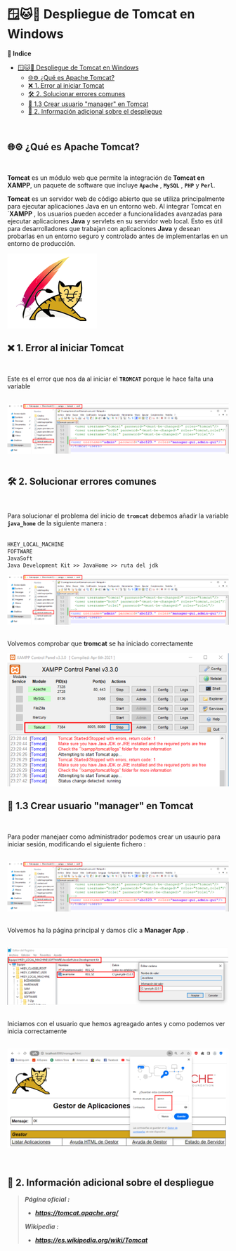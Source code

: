# 🪟🐱🚀 Despliegue de Tomcat en Windows 

**📑 Indice**
- [🪟🐱🚀 Despliegue de Tomcat en Windows](#-despliegue-de-tomcat-en-windows)
  - [🌐⚙️ ¿Qué es Apache Tomcat?](#️-qué-es-apache-tomcat)
  - [❌ 1. Error al iniciar Tomcat](#-1-error-al-iniciar-tomcat)
  - [🛠️ 2. Solucionar errores comunes](#️-2-solucionar-errores-comunes)
  - [👤 1.3 Crear usuario "manager" en Tomcat](#-13-crear-usuario-manager-en-tomcat)
  - [📎 2. Información adicional sobre el despliegue](#-2-información-adicional-sobre-el-despliegue)

<br>

##  🌐⚙️ ¿Qué es Apache Tomcat?
<br> 

**Tomcat** es un módulo web que permite la integración de **Tomcat en XAMPP**, un paquete de software que incluye **``Apache``** , **``MySQL``** , **``PHP``** y **``Perl``**. 

**Tomcat** es un servidor web de código abierto que se utiliza principalmente para ejecutar aplicaciones Java en un entorno web. Al integrar Tomcat en `**XAMPP** , los usuarios pueden acceder a funcionalidades avanzadas para ejecutar aplicaciones **Java** y servlets en su servidor web local. Esto es útil para desarrolladores que trabajan con aplicaciones **Java** y desean probarlas en un entorno seguro y controlado antes de implementarlas en un entorno de producción.

![Logo Tromcat](./img/despligue_tromcat/logo_tromcat.png)
<br>

## ❌ 1. Error al iniciar Tomcat
<br>

Este es el error que nos da al iniciar el **``TROMCAT``** porque le hace falta una variable 
<br><br>


![Error al Iniciar Tromcat](./img/despligue_tromcat/1_crear_usuarios_tromcat.png)
<br><br>

## 🛠️ 2. Solucionar errores comunes 
<br>

Para solucionar el problema del inicio de **``tromcat``** debemos añadir la variable **``java_home``** de la siguiente manera : 
<br><br>

~~~~~~~~~~~~~~~~~~~~~~~~~~~~~~~~~~~~~~~~~~~~~~~~
HKEY_LOCAL_MACHINE
FOFTWARE
JavaSoft
Java Development Kit >> JavaHome >> ruta del jdk
~~~~~~~~~~~~~~~~~~~~~~~~~~~~~~~~~~~~~~~~~~~~~~~~



![Creción de Directorios](./img/despligue_tromcat/1_crear_usuarios_tromcat.png)
<br><br>

Volvemos comprobar que **tromcat** se ha iniciado correctamente
<br>

![Tromcat iniciado correctamente](./img/despligue_tromcat/2_variable_java_home.png)



## 👤 1.3 Crear usuario "manager" en Tomcat
<br>


Para poder manejaer como administrador podemos crear un usaurio para iniciar sesión, modificando el siguiente fichero :
<br><br>

![Tromcat crear usuario 1](./img/despligue_tromcat/1_crear_usuarios_tromcat.png)
<br><br>

Volvemos ha la página principal y damos clic a **Manager App** . 
<br><br>

![Tromcat crear usuario 2](./img/despligue_tromcat/1_variable_java_home.png)
<br><br>

Iniciamos con el usuario que hemos agreagado antes y como podemos ver inicia correctamente 
<br><br>

![Tromcat crear usuario 3](./img/despligue_tromcat/3_crear_usuarios_tromcat.png)
<br><br><br>


## 📎 2. Información adicional sobre el despliegue 

> ***Página oficial :*** 
>
> - ***https://tomcat.apache.org/***
>
>
> ***Wikipedia :***  
>
> - ***https://es.wikipedia.org/wiki/Tomcat*** 
